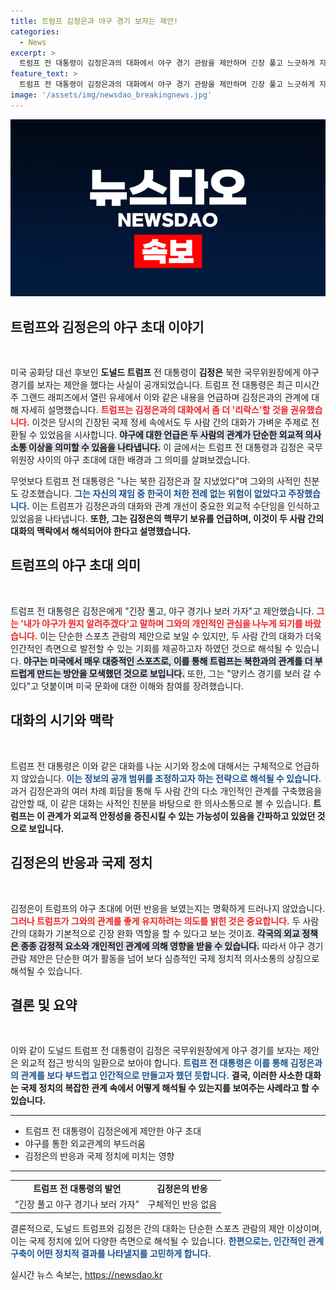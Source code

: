 ```yaml
---
title: 트럼프 김정은과 야구 경기 보자는 제안!
categories:
  - News
excerpt: >
  트럼프 전 대통령이 김정은과의 대화에서 야구 경기 관람을 제안하며 긴장 풀고 느긋하게 지내라고 말했다. 핵 문제를 건너 뛰고 야구로 사람들을 모으려는 그의 발언이 주목받고 있다.
feature_text: >
  트럼프 전 대통령이 김정은과의 대화에서 야구 경기 관람을 제안하며 긴장 풀고 느긋하게 지내라고 말했다. 핵 문제를 건너 뛰고 야구로 사람들을 모으려는 그의 발언이 주목받고 있다.
image: '/assets/img/newsdao_breakingnews.jpg'
---
```


<p><img src="/assets/img/newsdao_breakingnews.jpg" alt="flaretime 속보" /></p>

<h2 data-ke-size="size26">트럼프와 김정은의 야구 초대 이야기</h2>

<p data-ke-size="size16">&nbsp;</p>

<p data-ke-size="size16">미국 공화당 대선 후보인 <b>도널드 트럼프</b> 전 대통령이 <b>김정은</b> 북한 국무위원장에게 야구 경기를 보자는 제안을 했다는 사실이 공개되었습니다. 트럼프 전 대통령은 최근 미시간주 그랜드 래피즈에서 열린 유세에서 이와 같은 내용을 언급하며 김정은과의 관계에 대해 자세히 설명했습니다. <b><span style="color: #ee2323;">트럼프는 김정은과의 대화에서 좀 더 '리락스'할 것을 권유했습니다.</span></b> 이것은 당시의 긴장된 국제 정세 속에서도 두 사람 간의 대화가 가벼운 주제로 전환될 수 있었음을 시사합니다. <b><span style="background-color: #21538527;">야구에 대한 언급은 두 사람의 관계가 단순한 외교적 의사소통 이상을 의미할 수 있음을 나타냅니다.</span></b> 이 글에서는 트럼프 전 대통령과 김정은 국무위원장 사이의 야구 초대에 대한 배경과 그 의미를 살펴보겠습니다.</p>

<p data-ke-size="size16">무엇보다 트럼프 전 대통령은 "나는 북한 김정은과 잘 지냈었다"며 그와의 사적인 친분도 강조했습니다. <b><span style="color: #1a5490;">그는 자신의 재임 중 한국이 처한 전례 없는 위험이 없었다고 주장했습니다.</span></b> 이는 트럼프가 김정은과의 대화와 관계 개선이 중요한 외교적 수단임을 인식하고 있었음을 나타냅니다. <b>또한, 그는 김정은의 핵무기 보유를 언급하며, 이것이 두 사람 간의 대화의 맥락에서 해석되어야 한다고 설명했습니다.</b></p>

<h2 data-ke-size="size26">트럼프의 야구 초대 의미</h2>

<p data-ke-size="size16">&nbsp;</p>

<p data-ke-size="size16">트럼프 전 대통령은 김정은에게 "긴장 풀고, 야구 경기나 보러 가자"고 제안했습니다. <b><span style="color: #ee2323;">그는 '내가 야구가 뭔지 알려주겠다'고 말하며 그와의 개인적인 관심을 나누게 되기를 바랐습니다.</span></b> 이는 단순한 스포츠 관람의 제안으로 보일 수 있지만, 두 사람 간의 대화가 더욱 인간적인 측면으로 발전할 수 있는 기회를 제공하고자 하였던 것으로 해석될 수 있습니다. <b><span style="background-color: #21538527;">야구는 미국에서 매우 대중적인 스포츠로, 이를 통해 트럼프는 북한과의 관계를 더 부드럽게 만드는 방안을 모색했던 것으로 보입니다.</span></b> 또한, 그는 "양키스 경기를 보러 갈 수 있다"고 덧붙이며 미국 문화에 대한 이해와 참여를 장려했습니다.</p>

<h2 data-ke-size="size26">대화의 시기와 맥락</h2>

<p data-ke-size="size16">&nbsp;</p>

<p data-ke-size="size16">트럼프 전 대통령은 이와 같은 대화를 나눈 시기와 장소에 대해서는 구체적으로 언급하지 않았습니다. <b><span style="color: #1a5490;">이는 정보의 공개 범위를 조정하고자 하는 전략으로 해석될 수 있습니다.</span></b> 과거 김정은과의 여러 차례 회담을 통해 두 사람 간의 다소 개인적인 관계를 구축했음을 감안할 때, 이 같은 대화는 사적인 친분을 바탕으로 한 의사소통으로 볼 수 있습니다. <b>트럼프는 이 관계가 외교적 안정성을 증진시킬 수 있는 가능성이 있음을 간파하고 있었던 것으로 보입니다.</b></p>

<h2 data-ke-size="size26">김정은의 반응과 국제 정치</h2>

<p data-ke-size="size16">&nbsp;</p>

<p data-ke-size="size16">김정은이 트럼프의 야구 초대에 어떤 반응을 보였는지는 명확하게 드러나지 않았습니다. <b><span style="color: #ee2323;">그러나 트럼프가 그와의 관계를 좋게 유지하려는 의도를 밝힌 것은 중요합니다.</span></b> 두 사람 간의 대화가 기본적으로 긴장 완화 역할을 할 수 있다고 보는 것이죠. <b><span style="background-color: #21538527;">각국의 외교 정책은 종종 감정적 요소와 개인적인 관계에 의해 영향을 받을 수 있습니다.</span></b> 따라서 야구 경기 관람 제안은 단순한 여가 활동을 넘어 보다 심층적인 국제 정치적 의사소통의 상징으로 해석될 수 있습니다.</p>

<h2 data-ke-size="size26">결론 및 요약</h2>

<p data-ke-size="size16">&nbsp;</p>

<p data-ke-size="size16">이와 같이 도널드 트럼프 전 대통령이 김정은 국무위원장에게 야구 경기를 보자는 제안은 외교적 접근 방식의 일환으로 보아야 합니다. <b><span style="color: #1a5490;">트럼프 전 대통령은 이를 통해 김정은과의 관계를 보다 부드럽고 인간적으로 만들고자 했던 듯합니다.</span></b> <b>결국, 이러한 사소한 대화는 국제 정치의 복잡한 관계 속에서 어떻게 해석될 수 있는지를 보여주는 사례라고 할 수 있습니다.</b></p>

<hr>

<ul>
    <li>트럼프 전 대통령이 김정은에게 제안한 야구 초대</li>
    <li>야구를 통한 외교관계의 부드러움</li>
    <li>김정은의 반응과 국제 정치에 미치는 영향</li>
</ul>

<hr>

<table>
    <tr>
        <td style="text-align: center; height: 17px;"><b>트럼프 전 대통령의 발언</b></td>
        <td style="text-align: center; height: 17px;"><b>김정은의 반응</b></td>
    </tr>
    <tr>
        <td style="text-align: center; height: 17px;">“긴장 풀고 야구 경기나 보러 가자”</td>
        <td style="text-align: center; height: 17px;">구체적인 반응 없음</td>
    </tr>
</table>

<p data-ke-size="size16">결론적으로, 도널드 트럼프와 김정은 간의 대화는 단순한 스포츠 관람의 제안 이상이며, 이는 국제 정치에 있어 다양한 측면으로 해석될 수 있습니다. <b><span style="color: #1a5490;">한편으로는, 인간적인 관계 구축이 어떤 정치적 결과를 나타낼지를 고민하게 합니다.</span></b></p>
실시간 뉴스 속보는, <a href="https://newsdao.kr" rel="dofollow">https://newsdao.kr</a>


